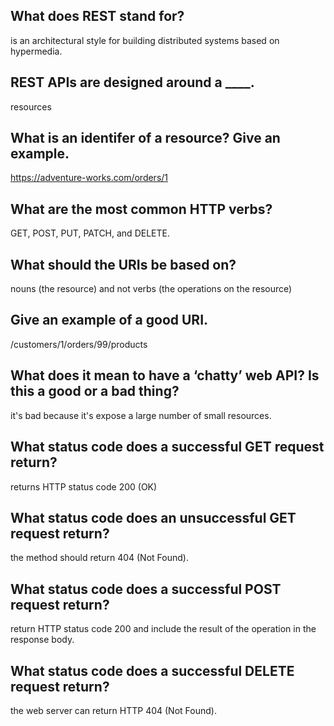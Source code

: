 ## What does REST stand for?
is an architectural style for building distributed systems based on hypermedia.
## REST APIs are designed around a ____.
resources
## What is an identifer of a resource? Give an example.
https://adventure-works.com/orders/1
## What are the most common HTTP verbs?
GET, POST, PUT, PATCH, and DELETE.
## What should the URIs be based on?
nouns (the resource) and not verbs (the operations on the resource)
## Give an example of a good URI.
/customers/1/orders/99/products
## What does it mean to have a ‘chatty’ web API? Is this a good or a bad thing?
it's bad because it's expose a large number of small resources.
## What status code does a successful GET request return?
returns HTTP status code 200 (OK)
## What status code does an unsuccessful GET request return?
the method should return 404 (Not Found).
## What status code does a successful POST request return?
return HTTP status code 200 and include the result of the operation in the response body.
## What status code does a successful DELETE request return?
the web server can return HTTP 404 (Not Found).